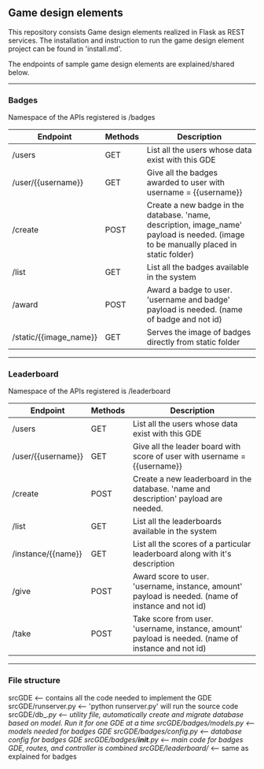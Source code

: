 Game design elements
------------------

This repository consists Game design elements realized in Flask as REST services. The installation and instruction to run the game design element project can be found in 'install.md'.

The endpoints of sample game design elements are explained/shared below.

------

### Badges

Namespace of the APIs registered is /badges

| Endpoint | Methods | Description |
|------------------------|---------|---------------------------------------------------------------------------------------------------------------------------------------|
| /users | GET | List all the users whose data exist with this GDE |
| /user/{{username}} | GET | Give all the badges awarded to user with username = {{username}} |
| /create | POST | Create a new badge in the database. 'name, description, image_name' payload is needed. (image to be manually placed in static folder) |
| /list | GET | List all the badges available in the system |
| /award | POST | Award a badge to user. 'username and badge' payload is needed. (name of badge and not id) |
| /static/{{image_name}} | GET | Serves the image of badges directly from static folder |

-------

### Leaderboard

Namespace of the APIs registered is /leaderboard

| Endpoint | Methods | Description |
|--------------------|---------|-----------------------------------------------------------------------------------------------------|
| /users | GET | List all the users whose data exist with this GDE |
| /user/{{username}} | GET | Give all the leader board with score of user with username = {{username}} |
| /create | POST | Create a new leaderboard in the database. 'name and description' payload are needed. |
| /list | GET | List all the leaderboards available in the system |
| /instance/{{name}} | GET | List all the scores of a particular leaderboard along with it's description |
| /give | POST | Award score to user. 'username, instance, amount' payload is needed. (name of instance and not id) |
| /take | POST | Take score from user. 'username, instance, amount' payload is needed. (name of instance and not id) |

---------

### File structure

srcGDE <-- contains all the code needed to implement the GDE
srcGDE/runserver.py <-- 'python runserver.py' will run the source code
srcGDE/db_*.py <-- utility file, automatically create and migrate database based on model. Run it for one GDE at a time
srcGDE/badges/models.py <-- models needed for badges GDE
srcGDE/badges/config.py <-- database config for badges GDE
srcGDE/badges/__init__.py <-- main code for badges GDE, routes, and controller is combined
srcGDE/leaderboard/* <-- same as explained for badges

